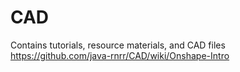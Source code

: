 # CAD
Contains tutorials, resource materials, and CAD files
https://github.com/java-rnrr/CAD/wiki/Onshape-Intro
